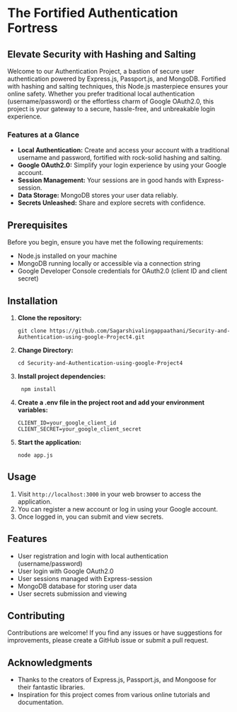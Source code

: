 # The Fortified Authentication Fortress

## Elevate Security with Hashing and Salting

Welcome to our Authentication Project, a bastion of secure user authentication powered by Express.js, Passport.js, and MongoDB. Fortified with hashing and salting techniques, this Node.js masterpiece ensures your online safety. Whether you prefer traditional local authentication (username/password) or the effortless charm of Google OAuth2.0, this project is your gateway to a secure, hassle-free, and unbreakable login experience.

### Features at a Glance

- **Local Authentication:** Create and access your account with a traditional username and password, fortified with rock-solid hashing and salting.
- **Google OAuth2.0:** Simplify your login experience by using your Google account.
- **Session Management:** Your sessions are in good hands with Express-session.
- **Data Storage:** MongoDB stores your user data reliably.
- **Secrets Unleashed:** Share and explore secrets with confidence.


## Prerequisites

Before you begin, ensure you have met the following requirements:

- Node.js installed on your machine
- MongoDB running locally or accessible via a connection string
- Google Developer Console credentials for OAuth2.0 (client ID and client secret)

## Installation

1. **Clone the repository:**

   ```
   git clone https://github.com/Sagarshivalingappaathani/Security-and-Authentication-using-google-Project4.git
   ```
2. **Change Directory:**

   ```
   cd Security-and-Authentication-using-google-Project4
   ```
3. **Install project dependencies:**

   ```
    npm install
   ```
4. **Create a .env file in the project root and add your environment variables:**

   ```
   CLIENT_ID=your_google_client_id
   CLIENT_SECRET=your_google_client_secret
   ```
5. **Start the application:**

   ```
   node app.js
   ```

## Usage

1. Visit `http://localhost:3000` in your web browser to access the application.
2. You can register a new account or log in using your Google account.
3. Once logged in, you can submit and view secrets.

## Features

- User registration and login with local authentication (username/password)
- User login with Google OAuth2.0
- User sessions managed with Express-session
- MongoDB database for storing user data
- User secrets submission and viewing

## Contributing

Contributions are welcome! If you find any issues or have suggestions for improvements, please create a GitHub issue or submit a pull request.

## Acknowledgments

- Thanks to the creators of Express.js, Passport.js, and Mongoose for their fantastic libraries.
- Inspiration for this project comes from various online tutorials and documentation.



   


